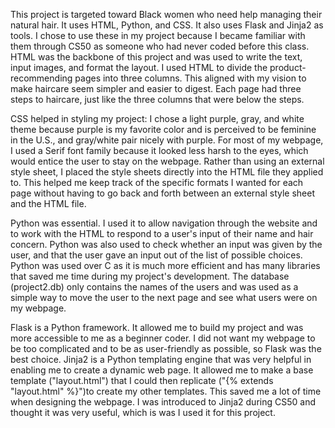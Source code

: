 This project is targeted toward Black women who need help managing their natural hair. It uses HTML, Python, and CSS. It also uses Flask and Jinja2 as tools. I chose to use these in my project because I became familiar with them through CS50 as someone who had never coded before this class. HTML was the backbone of this project and was used to write the text, input images, and format the layout. I used HTML to divide the product-recommending pages into three columns. This aligned with my vision to make haircare seem simpler and easier to digest. Each page had three steps to haircare, just like the three columns that were below the steps.

CSS helped in styling my project: I chose a light purple, gray, and white theme because purple is my favorite color and is perceived to be feminine in the U.S., and gray/white pair nicely with purple. For most of my webpage, I used a Serif font family because it looked less harsh to the eyes, which would entice the user to stay on the webpage. Rather than using an external style sheet, I placed the style sheets directly into the HTML file they applied to. This helped me keep track of the specific formats I wanted for each page without having to go back and forth between an external style sheet and the HTML file.

Python was essential. I used it to allow navigation through the website and to work with the HTML to respond to a user's input of their name and hair concern. Python was also used to check whether an input was given by the user, and that the user gave an input out of the list of possible choices. Python was used over C as it is much more efficient and has many libraries that saved me time during my project's development. The database (project2.db) only contains the names of the users and was used as a simple way to move the user to the next page and see what users were on my webpage.

Flask is a Python framework. It allowed me to build my project and was more accessible to me as a beginner coder. I did not want my webpage to be too complicated and to be as user-friendly as possible, so Flask was the best choice. Jinja2 is a Python templating engine that was very helpful in enabling me to create a dynamic web page. It allowed me to make a base template ("layout.html") that I could then replicate ("{% extends "layout.html" %}")to create my other templates. This saved me a lot of time when designing the webpage. I was introduced to Jinja2 during CS50 and thought it was very useful, which is was I used it for this project.
